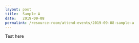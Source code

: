 ```yaml
---
layout: post
title:  Sample A
date:   2019-09-08
permalink: /resource-room/attend-events/2019-09-08-sample-a
---
```


Test here
